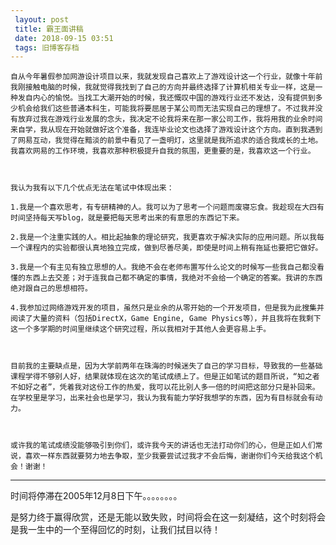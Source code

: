 ```yaml
---
 layout: post
 title: 霸王面讲稿
 date: 2018-09-15 03:51
 tags: 旧博客存档
---
```

    自从今年暑假参加网游设计项目以来，我就发现自己喜欢上了游戏设计这一个行业，就像十年前我刚接触电脑的时候，我就觉得我找到了自己的方向并最终选择了计算机相关专业一样，这是一种发自内心的愉悦。当找工大潮开始的时候，我还慨叹中国的游戏行业还不发达，没有提供到多少机会给我们这些普通本科生，可能我将要屈居于某公司而无法实现自己的理想了。不过我并没有放弃过我在游戏行业发展的念头，我决定不论我将来在那一家公司工作，我将用我的业余时间来自学，我从现在开始就做好这个准备，我连毕业论文也选择了游戏设计这个方向。直到我遇到了网易互动，我觉得在黯淡的前景中看见了一盏明灯，这里就是我所追求的适合我成长的土地。我喜欢网易的工作环境，我喜欢那种积极提升自我的氛围，更重要的是，我喜欢这一个行业。



    我认为我有以下几个优点无法在笔试中体现出来：

    1.我是一个喜欢思考，有专研精神的人。我可以为了思考一个问题而废寝忘食。我趁现在大四有时间坚持每天写blog，就是要把每天思考出来的有意思的东西记下来。

    2.我是一个注重实践的人。相比起抽象的理论研究，我更喜欢于解决实际的应用问题。所以我每一个课程内的实验都很认真地独立完成，做到尽善尽美，即使是时间上稍有拖延也要把它做好。

    3.我是一个有主见有独立思想的人。我绝不会在老师布置写什么论文的时候写一些我自己都没看懂的东西上去交差；对于连我自己都不确定的事情，我绝对不会给一个确定的答案。我讲的东西绝对跟自己的思想相符。

    4.我参加过网络游戏开发的项目，虽然只是业余的从零开始的一个开发项目，但是我为此搜集并阅读了大量的资料（包括DirectX，Game Engine, Game Physics等），并且我将在我剩下这一个多学期的时间里继续这个研究过程，所以我相对于其他人会更容易上手。



    目前我的主要缺点是，因为大学前两年在珠海的时候迷失了自己的学习目标，导致我的一些基础课程学得不够别人好，结果就体现在这次的笔试成绩上了。但是正如笔试的题目所说，“知之者不如好之者”，凭着我对这份工作的热爱，我可以花比别人多一倍的时间把这部分只是补回来。在学校里是学习，出来社会也是学习，我认为我有能力学好我想学的东西，因为有目标就会有动力。



    或许我的笔试成绩没能够吸引到你们，或许我今天的讲话也无法打动你们的心，但是正如人们常说，喜欢一样东西就要努力地去争取，至少我要尝试过我才不会后悔，谢谢你们今天给我这个机会！谢谢！



* * *

时间将停滞在2005年12月8日下午。。。。。。。。

是努力终于赢得欣赏，还是无能以致失败，时间将会在这一刻凝结，这个时刻将会是我一生中的一个至得回忆的时刻，让我们拭目以待！



